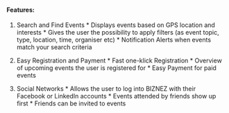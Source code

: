 #### Features:

  1. Search and Find Events
    * Displays events based on GPS location and interests
    * Gives the user the possibility to apply filters (as event topic, type, location, time, organiser etc)
    * Notification Alerts when events match your search criteria
  
  2. Easy Registration and Payment
    * Fast one-klick Registration
    * Overview of upcoming events the user is registered for
    * Easy Payment for paid events
  
  3. Social Networks
    * Allows the user to log into BIZNEZ with their Facebook or LinkedIn accounts
    * Events attended by friends show up first
    * Friends can be invited to events
